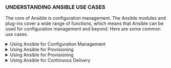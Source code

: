 


### UNDERSTANDING ANSIBLE USE CASES
The core of Ansible is configuration management. The
Ansible modules and plug-ins cover a wide range of
functions, which means that Ansible can be used for
configuration management and beyond. Here are some
common use cases.

<details><summary>Using Ansible for Configuration
Management</summary>
Many people know Ansible only as a configuration
management solution, and there’s a reason for that.
Ansible started as a solution for configuration
management, and that is what it still is used for in most
cases. In configuration management, Ansible is used to
manage configuration files, install software, create users,
and perform similar tasks to guarantee that the managed
systems all are in the desired state.
</details>

<details><summary>Using Ansible for Provisioning</summary>
Another common scenario for use of Ansible is for
deploying and installing systems (provisioning).
Provisioning is particularly common in virtual and cloud
environments, where in the end a new machine is just a
configuration file that needs to be pushed to the
managed machine and started from there. Ansible does
not offer the functionality to PXE-boot and kickstart a
bare-metal server but is used in combination with
solutions that can take care of that as well. While
exploring the different modules that are available, you’ll
notice that a wide range of modules is provided to work
with Ansible in different cloud environments.
</details>
<details><summary>Using Ansible for Provisioning</summary>
Another common scenario for use of Ansible is for
deploying and installing systems (provisioning).
Provisioning is particularly common in virtual and cloud
environments, where in the end a new machine is just a
configuration file that needs to be pushed to the
managed machine and started from there. Ansible does
not offer the functionality to PXE-boot and kickstart a
bare-metal server but is used in combination with
solutions that can take care of that as well. While
exploring the different modules that are available, you’ll
notice that a wide range of modules is provided to work
with Ansible in different cloud environments.
</details>

<details><summary>Using Ansible for Continuous Delivery</summary>
Continuous integration/continuous delivery (CI/CD)
makes sure that source code can easily be developed and
updated, and the results are easily provisioned as a new
version of an application. Ansible cannot take care of the
entire CI/CD procedure itself, but Ansible playbooks can
play an important role in the CD part of the CI/CD
pipeline.
</details>

